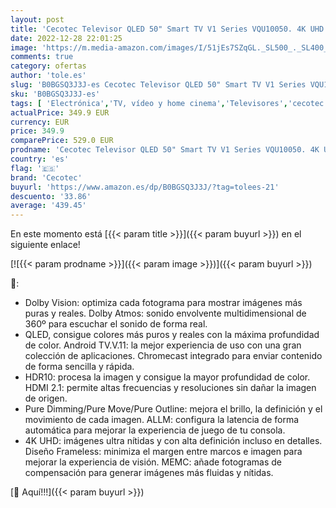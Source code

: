 ```yaml
---
layout: post
title: 'Cecotec Televisor QLED 50" Smart TV V1 Series VQU10050. 4K UHD  Android 11  Diseño Frameless  MEMC  Dolby Vision y Dolby Atmos  Wide Color Gamut  Modelo 2023'
date: 2022-12-28 22:01:25
image: 'https://m.media-amazon.com/images/I/51jEs7SZqGL._SL500_._SL400_.jpg'
comments: true
category: ofertas
author: 'tole.es'
slug: 'B0BGSQ3J3J-es Cecotec Televisor QLED 50" Smart TV V1 Series VQU10050. 4K...'
sku: 'B0BGSQ3J3J-es'
tags: [ 'Electrónica','TV, vídeo y home cinema','Televisores','cecotec','smart','televisor','tv','🇪🇸', ]
actualPrice: 349.9 EUR
currency: EUR
price: 349.9
comparePrice: 529.0 EUR
prodname: 'Cecotec Televisor QLED 50" Smart TV V1 Series VQU10050. 4K UHD  Android 11  Diseño Frameless  MEMC  Dolby Vision y Dolby Atmos  Wide Color Gamut  Modelo 2023'
country: 'es'
flag: '🇪🇸'
brand: 'Cecotec'
buyurl: 'https://www.amazon.es/dp/B0BGSQ3J3J/?tag=tolees-21'
descuento: '33.86'
average: '439.45'
---
```


En este momento está [{{< param title >}}]({{< param buyurl >}}) en el siguiente enlace!

[![{{< param prodname >}}]({{< param image >}})]({{< param buyurl >}})

🔎:

- Dolby Vision: optimiza cada fotograma para mostrar imágenes más puras y reales. Dolby Atmos: sonido envolvente multidimensional de 360º para escuchar el sonido de forma real.
- QLED, consigue colores más puros y reales con la máxima profundidad de color. Android TV.V.11: la mejor experiencia de uso con una gran colección de aplicaciones. Chromecast integrado para enviar contenido de forma sencilla y rápida.
- HDR10: procesa la imagen y consigue la mayor profundidad de color. HDMI 2.1: permite altas frecuencias y resoluciones sin dañar la imagen de origen.
- Pure Dimming/Pure Move/Pure Outline: mejora el brillo, la definición y el movimiento de cada imagen. ALLM: configura la latencia de forma automática para mejorar la experiencia de juego de tu consola.
- 4K UHD: imágenes ultra nítidas y con alta definición incluso en detalles. Diseño Frameless: minimiza el margen entre marcos e imagen para mejorar la experiencia de visión. MEMC: añade fotogramas de compensación para generar imágenes más fluidas y nítidas.

[🛒 Aquí!!!]({{< param buyurl >}})
